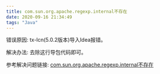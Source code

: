 ```yaml
---
title: com.sun.org.apache.regexp.internal不存在
date: 2020-09-16 21:34:49
tags: "Java"
---
```


错误原因:
tx-lcn(5.0.2版本)导入Idea报错。
<!--more-->
解决办法:
去除这行导包代码即可。

参考解决问题链接:
[com.sun.org.apache.regexp.internal不存在](https://blog.csdn.net/superShendan/article/details/107953934)